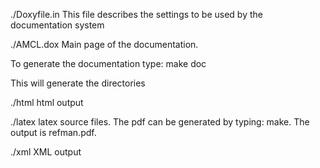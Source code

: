 ./Doxyfile.in         This file describes the settings to be used by the 
                      documentation system

./AMCL.dox            Main page of the documentation.

To generate the documentation type: make doc

This will generate the directories

./html    html output

./latex   latex source files. The pdf can be generated by
          typing: make. The output is refman.pdf.

./xml     XML output


